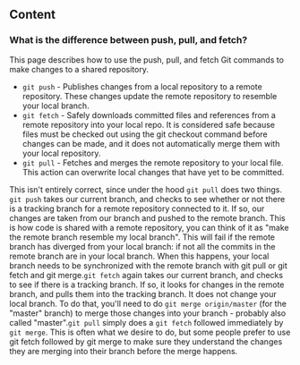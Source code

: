 ## Content

### What is the difference between push, pull, and fetch?

This page describes how to use the push, pull, and fetch Git commands to make changes to a shared repository.  

- `git push` - Publishes changes from a local repository to a remote repository. These changes update the remote repository to resemble your local branch. 
- `git fetch` - Safely downloads committed files and references from a remote repository into your local repo. It is considered safe because files must be checked out using the git checkout command before changes can be made, and it does not automatically merge them with your local repository.
- `git pull` - Fetches and merges the remote repository to your local file. This action can overwrite local changes that have yet to be committed.

This isn't entirely correct, since under the hood `git pull` does two things. `git push` takes our current branch, and checks to see whether or not there is a tracking branch for a remote repository connected to it. If so, our changes are taken from our branch and pushed to the remote branch. This is how code is shared with a remote repository, you can think of it as "make the remote branch resemble my local branch". This will fail if the remote branch has diverged from your local branch: if not all the commits in the remote branch are in your local branch. When this happens, your local branch needs to be synchronized with the remote branch with git pull or git fetch and git merge.`git fetch` again takes our current branch, and checks to see if there is a tracking branch. If so, it looks for changes in the remote branch, and pulls them into the tracking branch. It does not change your local branch. To do that, you'll need to do `git merge origin/master` (for the "master" branch) to merge those changes into your branch - probably also called "master".`git pull` simply does a `git fetch` followed immediately by `git merge`. This is often what we desire to do, but some people prefer to use git fetch followed by git merge to make sure they understand the changes they are merging into their branch before the merge happens.
